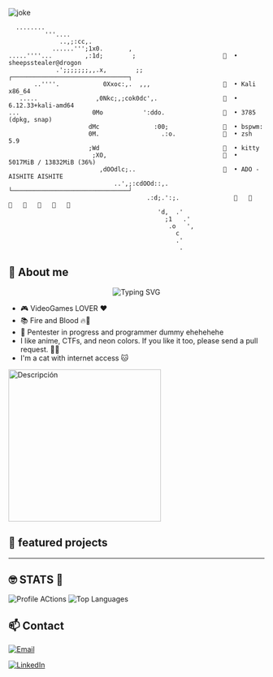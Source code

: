 ![joke](https://imgs.search.brave.com/5BvMm6aR3-mjMpbyO4ZG6qBH-MpHEMgCdRQKRwHtruo/rs:fit:860:0:0:0/g:ce/aHR0cHM6Ly9mb25k/b3NtaWwuY28vZm9u/ZG8vOTczMC5qcGc)
<!--
![banner](https://images.squarespace-cdn.com/content/v1/551a19f8e4b0e8322a93850a/e9c07c88-5ccb-4b68-907e-dee74fc378e9/Scene_1.gif?format=2500w)

<p align="center">
  <img src="https://readme-typing-svg.herokuapp.com?font=Fira+Code&size=28&pause=900&color=00ff00&center=true&vCenter=true&width=1200&lines=Hacking+is+not+about+breaking+systems+it's+about+understanding+them+😎;" alt="Typing SVG" />
</p>

<h2 align="center">
💻Carbon-based lifeform and code💻
<br>🐧60% Linux, 40% human🐧</br></h2>

<p align="center">
   
  <img src="https://img.shields.io/badge/OS-Kali_Linux-black?style=for-the-badge&logo=kali-linux&logoColor=white">
 <img src="https://img.shields.io/badge/WM-Bspwm-violet?style=for-the-badge&logo=bspwm&logoColor=white">
  <img src="https://img.shields.io/badge/Shell-Zsh-4EAA25?style=for-the-badge&logo=gnu-bash&logoColor=white">
  <img src="https://img.shields.io/badge/Editor-Neovim-green?style=for-the-badge&logo=neovim&logoColor=white">
  <img src="https://img.shields.io/badge/Data Base-sql-skyblue?style=for-the-badge&logo=sql&logoColor=white">
  <img src="https://img.shields.io/badge/Script-python-blue?style=for-the-badge&logo=python&logoColor=white">
</p>
<!--- pruebas--->
<!--- ggggggg--->


```
  ​........
          '''....               
              ..,;:cc,.
            ......''';1x0.       , 
.....''''...         ,:1d;        ;                          • sheepsstealer@drogon
             .';;;;;;;,,.x,        ;;                    ┌────────────────────────────────┐
       ..''''.            0Xxoc:,.  ,,,                      • Kali x86_64
   .....                ,0Nkc;,;cok0dc',.                    • 6.12.33+kali-amd64
...                    0Mo           ':ddo.                  • 3785 (dpkg, snap)
                      dMc               :00;                 • bspwm:
                      0M.                 .:o.               • zsh 5.9 
                      ;Wd                                    • kitty
                       ;XO,                                  • 5017MiB / 13832MiB (36%)
                         ,dOOdlc;..                          • ADO - AISHITE AISHITE  
                             ..',;:cdOOd::,.             └────────────────────────────────┘ 
                                      .:d;.':;.                                   
                                         'd,  .'
                                           ;1   .'
                                            .o   ', 
                                              c
                                              .'
                                               .
```
## 🎨 About me
<p align="center">
  <img src="https://readme-typing-svg.herokuapp.com?font=Fira+Code&size=34&pause=900&color=8562D0&center=true&vCenter=true&width=1200&lines=!Hi+stranger!!+Juno+say+helo!+😎;" alt="Typing SVG" />
</p>

- 🎮 VideoGames LOVER ❤️
- 📚 Fire and Blood 🔥🐉
- 🌱 Pentester in progress and programmer dummy ehehehehe 
- I like anime, CTFs, and neon colors. If you like it too, please send a pull request. 🤪🤪
- I'm a cat with internet access 🐱

 <img src="https://i.pinimg.com/736x/4f/01/67/4f0167d0418ad8032247abe3d46a25bf.jpg" alt="Descripción" width="300" height="300">


## 🌟 featured projects
---
## 🤓 STATS 🧠 

 <img alt="Profile ACtions" src="https://github-readme-stats.vercel.app/api?username=Juno0w0&show_icons=true&theme=dark"> 
 <img alt="Top Languages" src="https://github-readme-stats.vercel.app/api/top-langs/?username=Juno0w0&layout=compact&theme=radical">
 
## 📫 Contact
[![Email](https://img.shields.io/badge/Email-fgonzalezjrb%40gmail.com-blue?style=flat-square&logo=gmail)](mailto:fgonzalezjrb@gmail.com)

[![LinkedIn](https://img.shields.io/badge/LinkedIn-JunoGG-blue?style=fllat-square&logo=linkedin&logoColor=white)](https://www.linkedin.com/in/junogg/)


